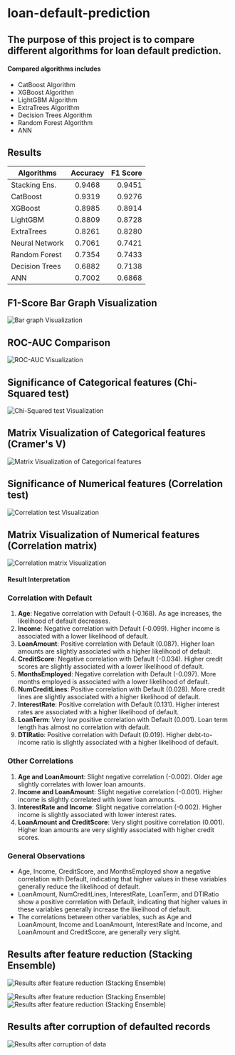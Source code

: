 # loan-default-prediction

## The purpose of this project is to compare different algorithms for loan default prediction.

#### Compared algorithms includes
  * CatBoost Algorithm
  * XGBoost Algorithm
  * LightGBM Algorithm
  * ExtraTrees Algorithm
  * Decision Trees Algorithm
  * Random Forest Algorithm
  * ANN
## Results

| Algorithms     | Accuracy        | F1 Score  |
| -------------  |:-------------:  | -----:    |
| Stacking Ens.  | 0.9468          | 0.9451    |
| CatBoost       | 0.9319          | 0.9276    |
| XGBoost        | 0.8985          | 0.8914    |
| LightGBM       | 0.8809          | 0.8728    |
| ExtraTrees     | 0.8261          | 0.8280    |
| Neural Network | 0.7061          | 0.7421    |
| Random Forest  | 0.7354          | 0.7433    |
| Decision Trees | 0.6882          | 0.7138    |
| ANN            | 0.7002          | 0.6868    |


## F1-Score Bar Graph Visualization
![Bar graph Visualization](https://github.com/solo-developer/loan-default-prediction/blob/develop/images/bargraph-f1.png)

## ROC-AUC Comparison
![ROC-AUC Visualization](https://github.com/solo-developer/loan-default-prediction/blob/develop/images/ROC-AUC-Comparison.png)

## Significance of Categorical features (Chi-Squared test)
![Chi-Squared test Visualization](https://github.com/solo-developer/loan-default-prediction/blob/develop/images/chi-squared.png)

## Matrix Visualization of Categorical features (Cramer's V)
![Matrix Visualization of Categorical features](https://github.com/solo-developer/loan-default-prediction/blob/develop/images/Cramers%20V%20visualuzation.png)

## Significance of Numerical features (Correlation test)
![Correlation test Visualization](https://github.com/solo-developer/loan-default-prediction/blob/develop/images/correlation.png)

## Matrix Visualization of Numerical features (Correlation matrix)
![Correlation matrix Visualization](https://github.com/solo-developer/loan-default-prediction/blob/develop/images/correlation-matrix-with-class-variable.png)
#### Result Interpretation

### Correlation with Default
1. **Age**: Negative correlation with Default (-0.168). As age increases, the likelihood of default decreases.
2. **Income**: Negative correlation with Default (-0.099). Higher income is associated with a lower likelihood of default.
3. **LoanAmount**: Positive correlation with Default (0.087). Higher loan amounts are slightly associated with a higher likelihood of default.
4. **CreditScore**: Negative correlation with Default (-0.034). Higher credit scores are slightly associated with a lower likelihood of default.
5. **MonthsEmployed**: Negative correlation with Default (-0.097). More months employed is associated with a lower likelihood of default.
6. **NumCreditLines**: Positive correlation with Default (0.028). More credit lines are slightly associated with a higher likelihood of default.
7. **InterestRate**: Positive correlation with Default (0.131). Higher interest rates are associated with a higher likelihood of default.
8. **LoanTerm**: Very low positive correlation with Default (0.001). Loan term length has almost no correlation with default.
9. **DTIRatio**: Positive correlation with Default (0.019). Higher debt-to-income ratio is slightly associated with a higher likelihood of default.

### Other Correlations
1. **Age and LoanAmount**: Slight negative correlation (-0.002). Older age slightly correlates with lower loan amounts.
2. **Income and LoanAmount**: Slight negative correlation (-0.001). Higher income is slightly correlated with lower loan amounts.
3. **InterestRate and Income**: Slight negative correlation (-0.002). Higher income is slightly associated with lower interest rates.
4. **LoanAmount and CreditScore**: Very slight positive correlation (0.001). Higher loan amounts are very slightly associated with higher credit scores.

### General Observations
- Age, Income, CreditScore, and MonthsEmployed show a negative correlation with Default, indicating that higher values in these variables generally reduce the likelihood of default.
- LoanAmount, NumCreditLines, InterestRate, LoanTerm, and DTIRatio show a positive correlation with Default, indicating that higher values in these variables generally increase the likelihood of default.
- The correlations between other variables, such as Age and LoanAmount, Income and LoanAmount, InterestRate and Income, and LoanAmount and CreditScore, are generally very slight.


## Results after feature reduction (Stacking Ensemble)

![Results after feature reduction (Stacking Ensemble)](https://github.com/solo-developer/loan-default-prediction/blob/develop/images/Feature%20reduction-stacking%20ensemble.png)

![Results after feature reduction (Stacking Ensemble)](https://github.com/solo-developer/loan-default-prediction/blob/develop/images/Feature%20reduction-ensemble-training%20time%20comparison.png)
![Results after feature reduction (Stacking Ensemble)](https://github.com/solo-developer/loan-default-prediction/blob/develop/images/Feature%20reduction-ensemble-testing-time-comparison.png)

## Results after corruption of defaulted records

![Results after corruption of data](https://github.com/solo-developer/loan-default-prediction/blob/develop/images/Result%20after%20corruption%20of%20data.png)
